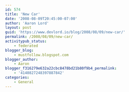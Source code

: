 ```yaml
---
id: 574
title: 'New Car'
date: '2008-08-09T20:45:00-07:00'
author: 'Aaron Lord'
layout: post
guid: 'https://www.devlord.io/blog/2008/08/09/new-car/'
permalink: /2008/08/09/new-car/
activitypub_status:
    - federated
blogger_blog:
    - mustfollow.blogspot.com
blogger_author:
    - Aaron
blogger_f316279e632a22cbc8478bd21b80f9b4_permalink:
    - '4140827248397887842'
categories:
    - General
---
```


<p class="mobile-photo"><a href="/blog/wp-content/uploads/2011/10/photo-702719.jpg"><img src="/blog/wp-content/uploads/2011/10/photo-702719.jpg?w=300" border="0" alt="" /></a></p><div class="blogger-post-footer"><img width='1' height='1' src='' alt='' /></div>